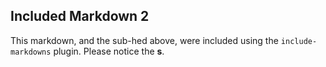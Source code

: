 ## Included Markdown 2

This markdown, and the sub-hed above, were included using the `include-markdowns` plugin. Please notice the **s**.